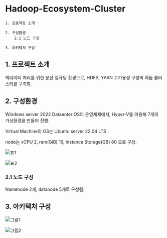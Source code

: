 Hadoop-Ecosystem-Cluster
=============

```
1. 프로젝트 소개

2. 구성환경
    2.1 노드 구성

3. 아키텍처 구성
```

## 1. 프로젝트 소개

빅데이터 처리를 위한 분산 컴퓨팅 환경으로, HDFS, YARN 고가용성 구성의 하둡 클러스터를 구축함.  

## 2. 구성환경

Windows server 2022 Dataenter OS의 운영체제에서, Hyper-V를 이용해 7개의 가상환경을 만들어 진행.

Virtual Machine의 OS는 Ubuntu server 22.04 LTS

node는 vCPU 2, ram(GiB) 16, Instance Storage(GB) 80 으로 구성. 

![표1](https://github.com/ais04134/Hadoop-Ecosystem/assets/59504115/e447f6b7-303d-4238-b812-d9be46881b26)

![표2](https://github.com/ais04134/Hadoop-Ecosystem/assets/59504115/a84985db-3304-4d25-859e-1dc627f1e4ce)

### 2.1 노드 구성

Namenode 2개, datanode 5개로 구성됨.

## 3. 아키텍처 구성
![그림1](https://github.com/ais04134/Hadoop-Ecosystem/assets/59504115/74a8d511-41f4-488c-857f-c893f0ae2cf8)

![그림2](https://github.com/ais04134/Hadoop-Ecosystem/assets/59504115/806a6f6d-7d48-40cd-a56a-d5299f4ee9ac)




